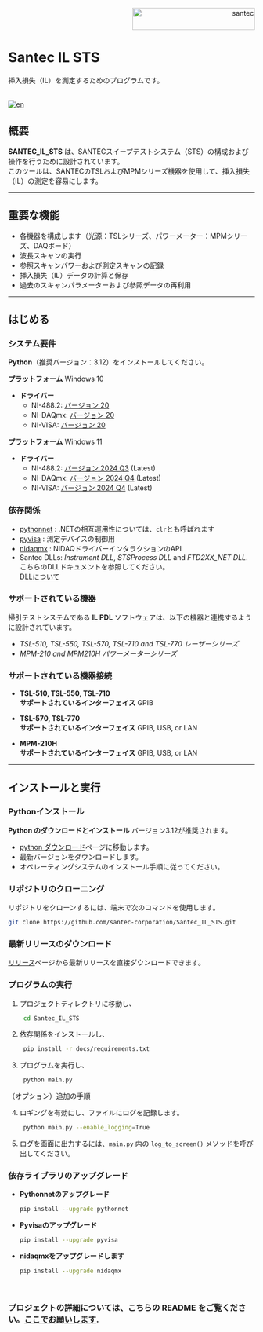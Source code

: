 
<p align="right"> <a href="https://www.santec.com/jp/" target="_blank" rel="noreferrer"> <img src="https://www.santec.com/dcms_media/image/common_logo01.png" alt="santec" 
  width="250" height="45"/> </a> </p>

<h1 align="left"> Santec IL STS </h1>

挿入損失（IL）を測定するためのプログラムです。 <br> <br>

[![en](https://img.shields.io/badge/lang-en-blue.svg)](https://github.com/santec-corporation/Python-IL-STS/blob/main/README.md)

## 概要

**SANTEC_IL_STS** は、SANTECスイープテストシステム（STS）の構成および操作を行うために設計されています。<br>
このツールは、SANTECのTSLおよびMPMシリーズ機器を使用して、挿入損失（IL）の測定を容易にします。

---

## 重要な機能

- 各機器を構成します（光源：TSLシリーズ、パワーメーター：MPMシリーズ、DAQボード）
- 波長スキャンの実行
- 参照スキャンパワーおよび測定スキャンの記録
- 挿入損失（IL）データの計算と保存
- 過去のスキャンパラメーターおよび参照データの再利用

---

## はじめる

### システム要件

**Python**（推奨バージョン：3.12）をインストールしてください。

**プラットフォーム** Windows 10
- **ドライバー** 
  - NI-488.2: [バージョン 20](https://www.ni.com/en/support/downloads/drivers/download.ni-488-2.html#345631)
  - NI-DAQmx: [バージョン 20](https://www.ni.com/en/support/downloads/drivers/download.ni-daq-mx.html#346240)
  - NI-VISA: [バージョン 20](https://www.ni.com/en/support/downloads/drivers/download.ni-visa.html#346210)

**プラットフォーム** Windows 11
- **ドライバー** 
  - NI-488.2: [バージョン 2024 Q3](https://www.ni.com/en/support/downloads/drivers/download.ni-488-2.html#544048) (Latest)
  - NI-DAQmx: [バージョン 2024 Q4](https://www.ni.com/en/support/downloads/drivers/download.ni-daq-mx.html#549669) (Latest)
  - NI-VISA: [バージョン 2024 Q4](https://www.ni.com/en/support/downloads/drivers/download.ni-visa.html#548367) (Latest)

### 依存関係

- [pythonnet](https://pythonnet.github.io/) : .NETの相互運用性については、`clr`とも呼ばれます
- [pyvisa](https://pyvisa.readthedocs.io/en/latest/index.html) : 測定デバイスの制御用
- [nidaqmx](https://nidaqmx-python.readthedocs.io/en/latest/) : NIDAQドライバーインタラクションのAPI
- Santec DLLs: _Instrument DLL_, _STSProcess DLL_ and _FTD2XX_NET DLL_.
  <br>
  こちらのDLLドキュメントを参照してください。<br>
  [DLLについて](https://github.com/santec-corporation/Python-IL-STS/blob/stable/src/santec/DLL/README.jp.md)

### サポートされている機器
掃引テストシステムである **IL PDL** ソフトウェアは、以下の機器と連携するように設計されています。
- _TSL-510, TSL-550, TSL-570, TSL-710 and TSL-770 レーザーシリーズ_
- _MPM-210 and MPM210H パワーメーターシリーズ_

### サポートされている機器接続
- **TSL-510, TSL-550, TSL-710**  
  **サポートされているインターフェイス** GPIB

- **TSL-570, TSL-770**  
  **サポートされているインターフェイス** GPIB, USB, or LAN

- **MPM-210H**  
  **サポートされているインターフェイス** GPIB, USB, or LAN

---

## インストールと実行

### Pythonインストール

**Python のダウンロードとインストール**
バージョン3.12が推奨されます。
- [python ダウンロード](https://www.python.org/downloads/)ページに移動します。
- 最新バージョンをダウンロードします。
- オペレーティングシステムのインストール手順に従ってください。

### リポジトリのクローニング

リポジトリをクローンするには、端末で次のコマンドを使用します。

```bash
git clone https://github.com/santec-corporation/Santec_IL_STS.git
```

### 最新リリースのダウンロード
[リリース](https://github.com/santec-corporation/santec_il_sts/releases)ページから最新リリースを直接ダウンロードできます。

### プログラムの実行
1. プロジェクトディレクトリに移動し、
   ```bash
    cd Santec_IL_STS
   ```
   
2. 依存関係をインストールし、
   ```bash
    pip install -r docs/requirements.txt
   ```

3. プログラムを実行し、
   ```bash
    python main.py
   ```

（オプション）追加の手順

4. ロギングを有効にし、ファイルにログを記録します。
   ```bash
    python main.py --enable_logging=True
   ```

5. ログを画面に出力するには、`main.py` 内の `log_to_screen()` メソッドを呼び出してください。

### 依存ライブラリのアップグレード

- **Pythonnetのアップグレード**
  ```bash
  pip install --upgrade pythonnet
  ```

- **Pyvisaのアップグレード**
  ```bash
  pip install --upgrade pyvisa
  ```
  
- **nidaqmxをアップグレードします**
  ```bash
  pip install --upgrade nidaqmx
  ```

<br/>

### プロジェクトの詳細については、こちらの README をご覧ください。[ここでお願いします](https://github.com/santec-corporation/Santec_IL_STS/blob/stable/docs/README.jp.md).
